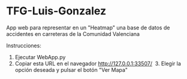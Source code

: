 # TFG-Luis-Gonzalez

App web para representar en un "Heatmap" una base de datos de accidentes en carreteras de la Comunidad Valenciana

Instrucciones:

  1. Ejecutar WebApp.py
  2. Copiar esta URL en el navegador http://127.0.0.1:33507/
  3. Elegir la opción deseada y pulsar el botón "Ver Mapa"
  
 
